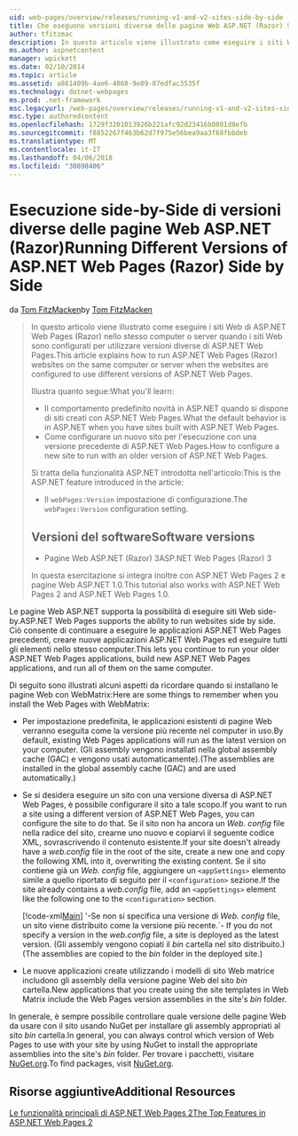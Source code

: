 ```yaml
---
uid: web-pages/overview/releases/running-v1-and-v2-sites-side-by-side
title: Che eseguono versioni diverse delle pagine Web ASP.NET (Razor) Side-by | Documenti Microsoft
author: tfitzmac
description: In questo articolo viene illustrato come eseguire i siti Web di ASP.NET Web Pages (Razor) nello stesso computer o server quando i siti Web sono configurati per utilizzare versioni diverse...
ms.author: aspnetcontent
manager: wpickett
ms.date: 02/10/2014
ms.topic: article
ms.assetid: a861409b-4ae6-4868-9e09-87edfac3535f
ms.technology: dotnet-webpages
ms.prod: .net-framework
msc.legacyurl: /web-pages/overview/releases/running-v1-and-v2-sites-side-by-side
msc.type: authoredcontent
ms.openlocfilehash: 1729f3201013926b221afc92d23416b0081d8efb
ms.sourcegitcommit: f8852267f463b62d7f975e56bea9aa3f68fbbdeb
ms.translationtype: MT
ms.contentlocale: it-IT
ms.lasthandoff: 04/06/2018
ms.locfileid: "30898406"
---
```

<a name="running-different-versions-of-aspnet-web-pages-razor-side-by-side"></a><span data-ttu-id="712ee-103">Esecuzione side-by-Side di versioni diverse delle pagine Web ASP.NET (Razor)</span><span class="sxs-lookup"><span data-stu-id="712ee-103">Running Different Versions of ASP.NET Web Pages (Razor) Side by Side</span></span>
====================
<span data-ttu-id="712ee-104">da [Tom FitzMacken](https://github.com/tfitzmac)</span><span class="sxs-lookup"><span data-stu-id="712ee-104">by [Tom FitzMacken](https://github.com/tfitzmac)</span></span>

> <span data-ttu-id="712ee-105">In questo articolo viene illustrato come eseguire i siti Web di ASP.NET Web Pages (Razor) nello stesso computer o server quando i siti Web sono configurati per utilizzare versioni diverse di ASP.NET Web Pages.</span><span class="sxs-lookup"><span data-stu-id="712ee-105">This article explains how to run ASP.NET Web Pages (Razor) websites on the same computer or server when the websites are configured to use different versions of ASP.NET Web Pages.</span></span>
> 
> <span data-ttu-id="712ee-106">Illustra quanto segue:</span><span class="sxs-lookup"><span data-stu-id="712ee-106">What you'll learn:</span></span>
> 
> - <span data-ttu-id="712ee-107">Il comportamento predefinito novità in ASP.NET quando si dispone di siti creati con ASP.NET Web Pages.</span><span class="sxs-lookup"><span data-stu-id="712ee-107">What the default behavior is in ASP.NET when you have sites built with ASP.NET Web Pages.</span></span>
> - <span data-ttu-id="712ee-108">Come configurare un nuovo sito per l'esecuzione con una versione precedente di ASP.NET Web Pages.</span><span class="sxs-lookup"><span data-stu-id="712ee-108">How to configure a new site to run with an older version of ASP.NET Web Pages.</span></span>
>   
> 
> <span data-ttu-id="712ee-109">Si tratta della funzionalità ASP.NET introdotta nell'articolo:</span><span class="sxs-lookup"><span data-stu-id="712ee-109">This is the ASP.NET feature introduced in the article:</span></span>
> 
> - <span data-ttu-id="712ee-110">Il `webPages:Version` impostazione di configurazione.</span><span class="sxs-lookup"><span data-stu-id="712ee-110">The `webPages:Version` configuration setting.</span></span>
>   
> 
> ## <a name="software-versions"></a><span data-ttu-id="712ee-111">Versioni del software</span><span class="sxs-lookup"><span data-stu-id="712ee-111">Software versions</span></span>
> 
> 
> - <span data-ttu-id="712ee-112">Pagine Web ASP.NET (Razor) 3</span><span class="sxs-lookup"><span data-stu-id="712ee-112">ASP.NET Web Pages (Razor) 3</span></span>
>   
> 
> <span data-ttu-id="712ee-113">In questa esercitazione si integra inoltre con ASP.NET Web Pages 2 e pagine Web ASP.NET 1.0.</span><span class="sxs-lookup"><span data-stu-id="712ee-113">This tutorial also works with ASP.NET Web Pages 2 and ASP.NET Web Pages 1.0.</span></span>


<span data-ttu-id="712ee-114">Le pagine Web ASP.NET supporta la possibilità di eseguire siti Web side-by.</span><span class="sxs-lookup"><span data-stu-id="712ee-114">ASP.NET Web Pages supports the ability to run websites side by side.</span></span> <span data-ttu-id="712ee-115">Ciò consente di continuare a eseguire le applicazioni ASP.NET Web Pages precedenti, creare nuove applicazioni ASP.NET Web Pages ed eseguire tutti gli elementi nello stesso computer.</span><span class="sxs-lookup"><span data-stu-id="712ee-115">This lets you continue to run your older ASP.NET Web Pages applications, build new ASP.NET Web Pages applications, and run all of them on the same computer.</span></span>

<span data-ttu-id="712ee-116">Di seguito sono illustrati alcuni aspetti da ricordare quando si installano le pagine Web con WebMatrix:</span><span class="sxs-lookup"><span data-stu-id="712ee-116">Here are some things to remember when you install the Web Pages with WebMatrix:</span></span>

- <span data-ttu-id="712ee-117">Per impostazione predefinita, le applicazioni esistenti di pagine Web verranno eseguita come la versione più recente nel computer in uso.</span><span class="sxs-lookup"><span data-stu-id="712ee-117">By default, existing Web Pages applications will run as the latest version on your computer.</span></span> <span data-ttu-id="712ee-118">(Gli assembly vengono installati nella global assembly cache (GAC) e vengono usati automaticamente).</span><span class="sxs-lookup"><span data-stu-id="712ee-118">(The assemblies are installed in the global assembly cache (GAC) and are used automatically.)</span></span>
- <span data-ttu-id="712ee-119">Se si desidera eseguire un sito con una versione diversa di ASP.NET Web Pages, è possibile configurare il sito a tale scopo.</span><span class="sxs-lookup"><span data-stu-id="712ee-119">If you want to run a site using a different version of ASP.NET Web Pages, you can configure the site to do that.</span></span> <span data-ttu-id="712ee-120">Se il sito non ha ancora un *Web. config* file nella radice del sito, crearne uno nuovo e copiarvi il seguente codice XML, sovrascrivendo il contenuto esistente.</span><span class="sxs-lookup"><span data-stu-id="712ee-120">If your site doesn't already have a *web.config* file in the root of the site, create a new one and copy the following XML into it, overwriting the existing content.</span></span> <span data-ttu-id="712ee-121">Se il sito contiene già un *Web. config* file, aggiungere un `<appSettings>` elemento simile a quello riportato di seguito per il `<configuration>` sezione.</span><span class="sxs-lookup"><span data-stu-id="712ee-121">If the site already contains a *web.config* file, add an `<appSettings>` element like the following one to the `<configuration>` section.</span></span>

    [!code-xml[Main](running-v1-and-v2-sites-side-by-side/samples/sample1.xml)]
  <span data-ttu-id="712ee-122">'-Se non si specifica una versione di *Web. config* file, un sito viene distribuito come la versione più recente.</span><span class="sxs-lookup"><span data-stu-id="712ee-122">\`- If you do not specify a version in the *web.config* file, a site is deployed as the latest version.</span></span> <span data-ttu-id="712ee-123">(Gli assembly vengono copiati il *bin* cartella nel sito distribuito.)</span><span class="sxs-lookup"><span data-stu-id="712ee-123">(The assemblies are copied to the *bin* folder in the deployed site.)</span></span>
- <span data-ttu-id="712ee-124">Le nuove applicazioni create utilizzando i modelli di sito Web matrice includono gli assembly della versione pagine Web del sito *bin* cartella.</span><span class="sxs-lookup"><span data-stu-id="712ee-124">New applications that you create using the site templates in Web Matrix include the Web Pages version assemblies in the site's *bin* folder.</span></span>

<span data-ttu-id="712ee-125">In generale, è sempre possibile controllare quale versione delle pagine Web da usare con il sito usando NuGet per installare gli assembly appropriati al sito *bin* cartella.</span><span class="sxs-lookup"><span data-stu-id="712ee-125">In general, you can always control which version of Web Pages to use with your site by using NuGet to install the appropriate assemblies into the site's *bin* folder.</span></span> <span data-ttu-id="712ee-126">Per trovare i pacchetti, visitare [NuGet.org](http://NuGet.org).</span><span class="sxs-lookup"><span data-stu-id="712ee-126">To find packages, visit [NuGet.org](http://NuGet.org).</span></span>

## <a name="additional-resources"></a><span data-ttu-id="712ee-127">Risorse aggiuntive</span><span class="sxs-lookup"><span data-stu-id="712ee-127">Additional Resources</span></span>

[<span data-ttu-id="712ee-128">Le funzionalità principali di ASP.NET Web Pages 2</span><span class="sxs-lookup"><span data-stu-id="712ee-128">The Top Features in ASP.NET Web Pages 2</span></span>](top-features-in-web-pages-2.md)
